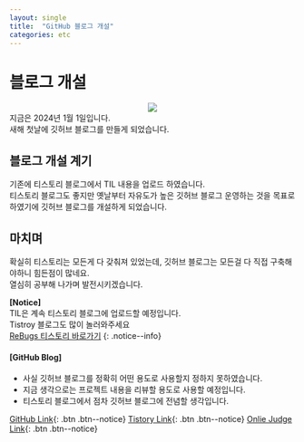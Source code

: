 ```yaml
---
layout: single
title:  "GitHub 블로그 개설"
categories: etc
---
```


# 블로그 개설
<center><img src="{{site.url}}/images/2024-01-01-first/github.png"></center>
지금은 2024년 1월 1일입니다.<br>
새해 첫날에 깃허브 블로그를 만들게 되었습니다.

## 블로그 개설 계기
기존에 티스토리 블로그에서 TIL 내용을 업로드 하였습니다.<br>
티스토리 블로그도 좋지만 옛날부터 자유도가 높은 깃허브 블로그 운영하는 것을 목표로 하였기에 깃허브 블로그를 개설하게 되었습니다.<br>

## 마치며
확실히 티스토리는 모든게 다 갖춰져 있었는데, 깃허브 블로그는 모든걸 다 직접 구축해야하니 힘든점이 많네요.<br>
열심히 공부해 나가며 발전시키겠습니다.

**[Notice]** <br>
TIL은 계속 티스토리 블로그에 업로드할 예정입니다.<br>
Tistroy 블로그도 많이 놀러와주세요<br>
<a href="https://rebugs.tistory.com/" target="_blank" title="ReBugs 티스토리">ReBugs 티스토리 바로가기</a>
{: .notice--info}

<div class="notice--info">
<h4>[GitHub Blog]</h4>
<ul>
    <li>사실 깃허브 블로그를 정확히 어떤 용도로 사용할지 정하지 못하였습니다.</li>
    <li>지금 생각으로는 프로젝트 내용을 리뷰할 용도로 사용할 예정입니다.</li>
    <li>티스토리 블로그에서 점차 깃허브 블로그에 전념할 생각입니다.</li>
</ul>
</div>

[GitHub Link](https://github.com/Re-Bugs){: .btn .btn--notice}
[Tistory Link](https://rebugs.tistory.com/){: .btn .btn--notice}
[Onlie Judge Link](https://www.acmicpc.net/user/lso_0924){: .btn .btn--notice}
